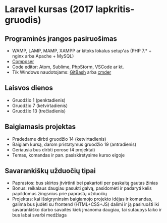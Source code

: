# Laravel kursas (2017 lapkritis-gruodis)

## Programinės įrangos pasiruošimas

* WAMP, LAMP, MAMP, XAMPP ar kitoks lokalus setup'as (PHP 7.* + nginx arba Apache + MySQL)
* [Composer](https://getcomposer.org/download/)
* Code editor: Atom, Sublime, PhpStorm, VSCode ar kt.
* Tik Windows naudotojams: [GitBash](https://git-for-windows.github.io/) arba [cmder](http://cmder.net/)

## Laisvos dienos

* Gruodžio 1 (penktadienis)
* Gruodžio 7 (ketvirtadienis)
* Gruodžio 13 (trečiadienis)

## Baigiamasis projektas

* Pradedame dirbti gruodžio 14 (ketvirtadienis)
* Baigiam kursą, darom pristatymus gruodžio 19 (antradienis)
* Geriausia bus dirbti porose (4 projektai)
* Temas, komandas ir pan. pasiskirstysime kurso eigoje

## Savarankiškų užduočių tipai

* Paprastos: bus skirtos įtvirtinti bei pakartoti per paskaitą gautas žinias
* Bonus: reikalaus daugiau pasukti galvą, pasidomėti ir padaryti kelis papildomus žingsnius prie paprastų užduočių
* Projektas: kai išsigryninsim baigiamojo projekto idėjas ir komandas, galima bus judėti su frontend (HTML+CSS+JS) dalimi ir ją pasiruošti iki savarankiško darbo savaitės kiek įmanoma daugiau, tai sutaupys laiko ir bus labai svarbi medžiaga
